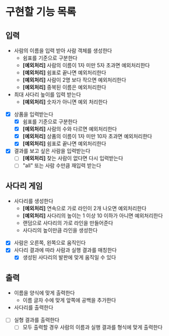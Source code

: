 # 구현할 기능 목록

## 입력

- 사람의 이름을 입력 받아 사람 객체를 생성한다
    - 쉼표를 기준으로 구분한다
    - **[예외처리]** 사람의 이름이 1자 미만 5자 초과면 예외처리한다
    - **[예외처리]** 쉼표로 끝나면 예외처리한다
    - **[예외처리]** 사람이 2명 보다 작으면 예외처리한다
    - **[예외처리]** 중복된 이름은 예외처리한다
- 최대 사다리 높이를 입력 받는다
    - **[예외처리]** 숫자가 아니면 예외 처리한다
- [x] 상품을 입력받는다
    - [x] 쉼표를 기준으로 구분한다
    - [x] **[예외처리]** 사람의 수와 다르면 예외처리한다
    - [x] **[예외처리]** 상품의 이름이 1자 미만 10자 초과면 예외처리한다
    - [x] **[예외처리]** 쉼표로 끝나면 예외처리한다
- [x] 결과를 보고 싶은 사람을 입력받는다
    - [ ] **[예외처리]** 찾는 사람이 없다면 다시 입력받는다
    - [ ] "all" 또는 사람 수만큼 재입력 받는다

## 사다리 게임

- 사다리를 생성한다
    - **[예외처리]** 연속으로 가로 라인이 2개 나오면 예외처리한다
    - **[예외처리]** 사다리의 높이는 1 이상 10 이하가 아니면 예외처리한다
    - 랜덤으로 사다리의 가로 라인을 만들어준다
    - 사다리의 높이만큼 라인을 생성한다
- [x] 사람은 오른쪽, 왼쪽으로 움직인다
- [x] 사다리 결과에 따라 사람과 실행 결과를 매칭한다
    - [x] 생성된 사다리의 발판에 맞게 움직일 수 있다

## 출력

- 이름을 양식에 맞게 출력한다
    - 이름 글자 수에 맞게 앞쪽에 공백을 추가한다
- 사다리를 출력한다
- [ ] 실형 결과를 출력한다
    - [ ] 모두 출력할 경우 사람의 이름과 실행 결과를 형식에 맞게 출력한다
